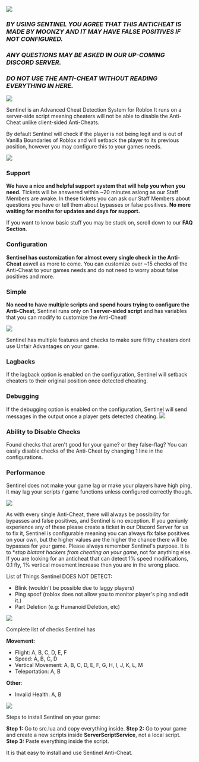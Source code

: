 [![](https://cdn.discordapp.com/attachments/1063180819952324719/1109897443698556968/sentinelbannernewest.png)]()

### ***BY USING SENTINEL YOU AGREE THAT THIS ANTICHEAT IS MADE BY MOONZY AND IT MAY HAVE FALSE POSITIVES IF NOT CONFIGURED.***
### ***ANY QUESTIONS MAY BE ASKED IN OUR UP-COMING DISCORD SERVER.***
### ***DO NOT USE THE ANTI-CHEAT WITHOUT READING EVERYTHING IN HERE.***

[![](https://cdn.discordapp.com/attachments/1063180819952324719/1109900257405452370/lol1.png)]()

Sentinel is an Advanced Cheat Detection System for Roblox
It runs on a server-side script meaning cheaters will not be able to disable the Anti-Cheat unlike client-sided Anti-Cheats.

By default Sentinel will check if the player is not being legit and is out of Vanilla Boundaries of Roblox and will setback the player to its previous position, however you may configure this to your games needs.

[![](https://cdn.discordapp.com/attachments/1063180819952324719/1109902912504725564/lol2.png)]()

### **Support**
**We have a nice and helpful support system that will help you when you need.** Tickets will be answered within ~20 minutes aslong as our Staff Members are awake. In these tickets you can ask our Staff Members about questions you have or tell them about bypasses or false positives. **No more waiting for months for updates and days for support.**

If you want to know basic stuff you may be stuck on, scroll down to our **FAQ Section**.

### **Configuration**
**Sentinel has customization for almost every single check in the Anti-Cheat** aswell as more to come. You can customize over ~15 checks of the Anti-Cheat to your games needs and do not need to worry about false positives and more.

### **Simple**
**No need to have multiple scripts and spend hours trying to configure the Anti-Cheat**, Sentinel runs only on **1 server-sided script** and has variables that you can modify to customize the Anti-Cheat!

[![](https://cdn.discordapp.com/attachments/1063180819952324719/1109906689261572187/lol3.png)]()

Sentinel has multiple features and checks to make sure filthy cheaters dont use Unfair Advantages on your game.

### **Lagbacks**
If the lagback option is enabled on the configuration, Sentinel will setback cheaters to their original position once detected cheating.

### **Debugging**
If the debugging option is enabled on the configuration, Sentinel will send messages in the output once a player gets detected cheating.
[![](https://cdn.discordapp.com/attachments/1063180819952324719/1109910128704102512/image.png)]()

### **Ability to Disable Checks**
Found checks that aren't good for your game? or they false-flag? You can easily disable checks of the Anti-Cheat by changing 1 line in the configurations.

### **Performance**
Sentinel does not make your game lag or make your players have high ping, it may lag your scripts / game functions unless configured correctly though.

[![](https://cdn.discordapp.com/attachments/1109931355535589437/1109934337115308052/lol5.png)]()

As with every single Anti-Cheat, there will always be possibility for bypasses and false positives, and Sentinel is no exception. If you geniunly experience any of these please create a ticket in our Discord Server for us to fix it, Sentinel is configurable meaning you can always fix false positives on your own, but the higher values are the higher the chance there will be bypasses for your game. Please always remember Sentinel's purpose. It is to **stop blatant hackers from cheating on your game*, not for anything else. If you are looking for an anticheat that can detect 1% speed modifications, 0.1 fly, 1% vertical movement increase then you are in the wrong place.

List of Things Sentinel DOES NOT DETECT:
- Blink (wouldn't be possible due to laggy players)
- Ping spoof (roblox does not allow you to monitor player's ping and edit it.)
- Part Deletion (e.g: Humanoid Deletion, etc)

[![](https://cdn.discordapp.com/attachments/1109931355535589437/1109937951061852210/lol4.png)]()

Complete list of checks Sentinel has

**Movement:**
- Flight: A, B, C, D, E, F
- Speed: A, B, C, D
- Vertical Movement: A, B, C, D, E, F, G, H, I, J, K, L, M
- Teleportation: A, B

**Other**:
- Invalid Health: A, B

[![](https://cdn.discordapp.com/attachments/1109931355535589437/1109945798306828288/lol6.png)]()

Steps to install Sentinel on your game:

**Step 1:** Go to src.lua and copy everything inside.
**Step 2:** Go to your game and create a new scripts inside **ServerScriptService**, not a local script.
**Step 3:** Paste everything inside the script.

It is that easy to install and use Sentinel Anti-Cheat.
